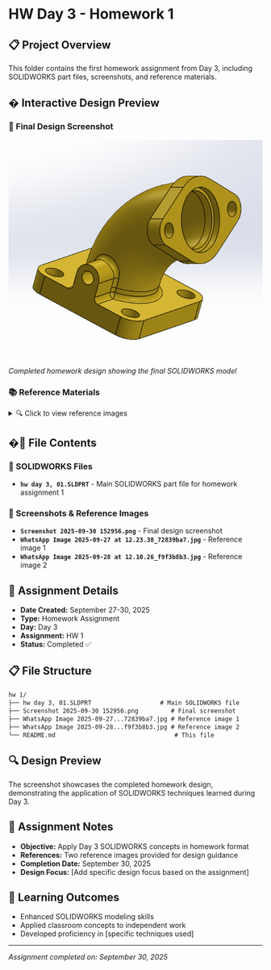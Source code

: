 # HW Day 3 - Homework 1

## 📋 Project Overview
This folder contains the first homework assignment from Day 3, including SOLIDWORKS part files, screenshots, and reference materials.

## �️ Interactive Design Preview

### 🎯 Final Design Screenshot
![Final Design](Screenshot%202025-09-30%20152956.png)
*Completed homework design showing the final SOLIDWORKS model*

### 📚 Reference Materials
<details>
<summary>🔍 Click to view reference images</summary>

#### Reference Image 1
![Reference 1](WhatsApp%20Image%202025-09-27%20at%2012.23.38_72839ba7.jpg)
*Primary reference material for design guidance*

#### Reference Image 2  
![Reference 2](WhatsApp%20Image%202025-09-28%20at%2012.10.26_f9f3b8b3.jpg)
*Secondary reference for additional design details*

</details>

## �📂 File Contents

### 🔧 SOLIDWORKS Files
- **`hw day 3, 01.SLDPRT`** - Main SOLIDWORKS part file for homework assignment 1

### 📸 Screenshots & Reference Images
- **`Screenshot 2025-09-30 152956.png`** - Final design screenshot
- **`WhatsApp Image 2025-09-27 at 12.23.38_72839ba7.jpg`** - Reference image 1
- **`WhatsApp Image 2025-09-28 at 12.10.26_f9f3b8b3.jpg`** - Reference image 2

## 🎯 Assignment Details
- **Date Created:** September 27-30, 2025
- **Type:** Homework Assignment
- **Day:** Day 3
- **Assignment:** HW 1
- **Status:** Completed ✅

## 📋 File Structure
```
hw 1/
├── hw day 3, 01.SLDPRT                   # Main SOLIDWORKS file
├── Screenshot 2025-09-30 152956.png         # Final screenshot
├── WhatsApp Image 2025-09-27...72839ba7.jpg # Reference image 1
├── WhatsApp Image 2025-09-28...f9f3b8b3.jpg # Reference image 2
└── README.md                                 # This file
```

## 🔍 Design Preview
The screenshot showcases the completed homework design, demonstrating the application of SOLIDWORKS techniques learned during Day 3.

## 📝 Assignment Notes
- **Objective:** Apply Day 3 SOLIDWORKS concepts in homework format
- **References:** Two reference images provided for design guidance
- **Completion Date:** September 30, 2025
- **Design Focus:** [Add specific design focus based on the assignment]

## 🚀 Learning Outcomes
- Enhanced SOLIDWORKS modeling skills
- Applied classroom concepts to independent work
- Developed proficiency in [specific techniques used]

---
*Assignment completed on: September 30, 2025*